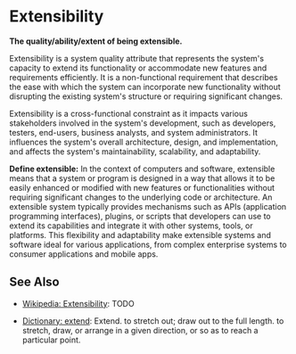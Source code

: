 # Extensibility

**The quality/ability/extent of being extensible.**

<span data-chatgpt-prompt="explain extensibility (system quality attribute, non-functional requirement, cross-functional constraint )">

Extensibility is a system quality attribute that represents the system's capacity to extend its functionality or accommodate new features and requirements efficiently. It is a non-functional requirement that describes the ease with which the system can incorporate new functionality without disrupting the existing system's structure or requiring significant changes.

Extensibility is a cross-functional constraint as it impacts various stakeholders involved in the system's development, such as developers, testers, end-users, business analysts, and system administrators. It influences the system's overall architecture, design, and implementation, and affects the system's maintainability, scalability, and adaptability.


</span>

**Define extensible:** <span data-chatgpt-prompt="define extensible (computers and software)">In the context of computers and software, extensible means that a system or program is designed in a way that allows it to be easily enhanced or modified with new features or functionalities without requiring significant changes to the underlying code or architecture. An extensible system typically provides mechanisms such as APIs (application programming interfaces), plugins, or scripts that developers can use to extend its capabilities and integrate it with other systems, tools, or platforms. This flexibility and adaptability make extensible systems and software ideal for various applications, from complex enterprise systems to consumer applications and mobile apps.</span>

## See Also

* [Wikipedia: Extensibility](https://wikipedia.org/wiki/Extensibility): TODO

* [Dictionary: extend](https://www.dictionary.com/browse/extend): Extend. to stretch out; draw out to the full length. to stretch, draw, or arrange in a given direction, or so as to reach a particular point.

